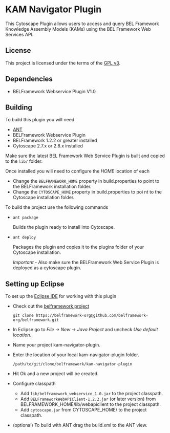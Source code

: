 KAM Navigator Plugin
==============================

This Cytoscape Plugin allows users to access and query BEL Framework Knowledge Assembly Models (KAMs) using the BEL Framework Web Services API.

License
-------
This project is licensed under the terms of the [GPL v3](http://www.gnu.org/licenses/gpl-3.0.txt).

Dependencies
----------
-   BELFramework Webservice Plugin V1.0

Building
--------

To build this plugin you will need

-   [ANT](http://ant.apache.org/)
-   BELFramework Webservice Plugin
-   BELFramework 1.2.2 or greater installed
-   Cytoscape 2.7.x or 2.8.x installed

Make sure the latest BEL Framework Web Service Plugin is built and copied to the `lib/` folder.

Once installed you will need to configure the *HOME* location of each

-   Change the `BELFRAMEWORK_HOME` property in build.properties to point to the BELFramework installation folder.
-   Change the `CYTOSCAPE_HOME` property in build.properties to poi nt to the Cytoscape installation folder.

To build the project use the following commands

-   `ant package`

    Builds the plugin ready to install into Cytoscape.

-   `ant deploy`

    Packages the plugin and copies it to the plugins folder of your Cytoscape installation.

    *Important* - Also make sure the BELFramework Web Service Plugin is deployed as a cytoscape plugin.


Setting up Eclipse
------------------

To set up the [Eclipse IDE](http://www.eclipse.org/) for working with this plugin

-   Check out the [belframework project](https://belframework-org@github.com/belframework-org/belframework.git)

    `git clone https://belframework-org@github.com/belframework-org/belframework.git`

-   In Eclipse go to *File -> New -> Java Project* and uncheck *Use default location*.

-   Name your project kam-navigator-plugin.

-   Enter the location of your local kam-navigator-plugin folder.

    `/path/to/git/clone/belframework/kam-navigator-plugin`

-   Hit Ok and a new project will be created.

-   Configure classpath

    -   Add `lib/belframework_webservice_1.0.jar` to the project classpath.
    -   Add `BELFrameworkWebAPIClient-1.2.2.jar` (or later version) from BELFRAMEWORK_HOME/lib/webapiclient to the project classpath.
    -   Add `cytoscape.jar` from CYTOSCAPE_HOME/ to the project classpath.

-   (optional) To build with ANT drag the build.xml to the ANT view.
